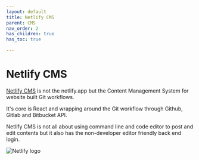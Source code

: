 ```yaml
---
layout: default
title: Netlify CMS
parent: CMS
nav_order: 2
has_children: true
has_toc: true

---
```


# Netlify CMS



[Netlify CMS](https://www.netlifycms.org/) is not the netlify.app but the Content Management System for website built Git workflows. 

It's core is React and wrapping around the Git workflow through Github, Gitlab and Bitbucket API. 

Netlify CMS is not all about using command line and code editor to post and edit contents but it also has the non-developer editor friendly back end login.

![Netlify logo](https://www.netlifycms.org/static/netlify-cms-logo-5a5d3304b7d2d77ea281363a71dcc970.svg)
